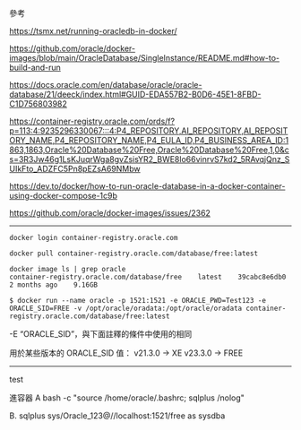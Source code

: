 參考

https://tsmx.net/running-oracledb-in-docker/

https://github.com/oracle/docker-images/blob/main/OracleDatabase/SingleInstance/README.md#how-to-build-and-run

https://docs.oracle.com/en/database/oracle/oracle-database/21/deeck/index.html#GUID-EDA557B2-B0D6-45E1-8FBD-C1D756803982

https://container-registry.oracle.com/ords/f?p=113:4:9235296330067:::4:P4_REPOSITORY,AI_REPOSITORY,AI_REPOSITORY_NAME,P4_REPOSITORY_NAME,P4_EULA_ID,P4_BUSINESS_AREA_ID:1863,1863,Oracle%20Database%20Free,Oracle%20Database%20Free,1,0&cs=3R3Jw46g1LsKJuqrWga8gvZsisYR2_BWE8lo66vinrvS7kd2_5RAvqjQnz_SUIkFto_ADZFC5Pn8pEZsA69NMbw


https://dev.to/docker/how-to-run-oracle-database-in-a-docker-container-using-docker-compose-1c9b

https://github.com/oracle/docker-images/issues/2362

------------


```
docker login container-registry.oracle.com

docker pull container-registry.oracle.com/database/free:latest

docker image ls | grep oracle
container-registry.oracle.com/database/free    latest    39cabc8e6db0    2 months ago    9.16GB

$ docker run --name oracle -p 1521:1521 -e ORACLE_PWD=Test123 -e ORACLE_SID=FREE -v /opt/oracle/oradata:/opt/oracle/oradata container-registry.oracle.com/database/free:latest

```

-E “ORACLE_SID”，與下面註釋的條件中使用的相同

用於某些版本的 ORACLE_SID 值：
v21.3.0 -> XE
v23.3.0 -> FREE

-----------------

test

進容器
A
bash -c "source /home/oracle/.bashrc; sqlplus /nolog"

B.
sqlplus sys/Oracle_123@//localhost:1521/free as sysdba

